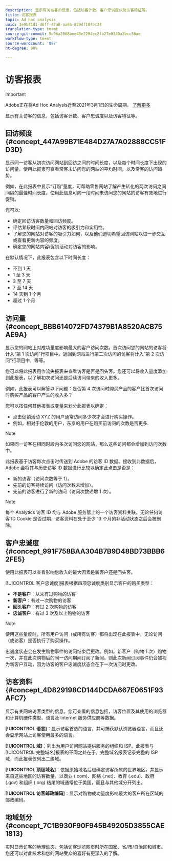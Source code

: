 ```yaml
---
description: 显示有关访客的信息，包括访客计数、客户忠诚度以及访客特征等。
title: 访客报表
topic: Ad hoc analysis
uuid: 3e9b41d1-d6ff-47a8-aa6b-829df1040c34
translation-type: tm+mt
source-git-commit: 5d96a2868bee48e2294ec2fb27e0340a3bcc50ae
workflow-type: tm+mt
source-wordcount: '887'
ht-degree: 98%

---
```



# 访客报表

>[!IMPORTANT]
>
>Adobe正在将Ad Hoc Analysis迁至2021年3月1日的生命周期。 [了解更多](https://adobe.ly/discoverworkspace)

显示有关访客的信息，包括访客计数、客户忠诚度以及访客特征等。

## 回访频度 {#concept_447A99B71E484D27A7A02888CC51FD3D}

显示同一访客从初次访问网站到回访之间的时间长度，以及每个时间长度下出现的访问量。使用此报表可查看常客未访问您的网站的平均时间，以及常客的访问趋势。

<!-- 

c_reports_return_freq.xml

 -->

例如，在此报表中显示“订购”量度，可帮助零售网站了解产生转化的两次访问之间间隔的最佳时间长度。使用此信息可向一段时间未访问您的网站的访客有效地进行促销。

您可以:

* 确定回访访客数量和回访频度。
* 评估某段时间内网站对访客的吸引力和实用性。
* 了解您的网站对访客的吸引力如何，以及他们迫切希望回访网站以进一步交互或查看更新内容的频度。
* 确定您的网站内容/促销活动对访客的影响。

在默认情况下，此报表包含以下时间长度：

* 不到 1 天
* 1 至 3 天
* 3 至 7 天
* 7 至 14 天
* 14 天到 1 个月
* 超过 1 个月

## 访问量 {#concept_BBB614072FD74379B1A8520ACB75AE9A}

显示您的网站上对成功量度影响最大的客户访问次数。首次访问您的网站的访客将计入“第 1 次访问”行项目中。返回到网站进行第二次访问的访客将计入“第 2 次访问”行项目中，等等。

<!-- 

c_reports_visit_number.xml

 -->

您可以将此报表用作流失报表来查看访客是否是回头客。您还可以将收入量度添加到此报表，以了解初次访问还是后续访问带来的收入更多。

例如，此报表可以解答以下问题：是否第 4 次访问时购买产品的客户比首次访问时购买产品的客户产生的收入多？

您可以按任何其他报表或变量来划分此报表以确定：

* 点击促销活动 XYZ 的用户通常访问多少次才会进行购买操作。
* 例如，相对于伦敦的用户，东京的用户在购买前访问的次数是否更多.

>[!NOTE]
>
>如果同一访客在相同时段内多次访问您的网站，那么这些访问都会增加到访问次数中。

此报表基于访客每次点击时传送到 Adobe 的访客 ID 数据。接收到此数据后，Adobe 会将其与历史访客 ID 数据进行比较以确定此点击是否是：

* 新的访客（访问次数等于 1）。
* 先前的访客持续访问（访问次数未增加）。
* 先前的访客进行了新的访问（访问次数递增 1 次）。

>[!NOTE]
>
>每个 Analytics 访客 ID 均与 Adobe 服务器上的一个访客资料关联。无论任何访客 ID Cookie 是否过期，访客资料在处于至少 13 个月的非活动状态之后会被删除。

## 客户忠诚度 {#concept_991F758BAA304B7B9D48BD73BBB62FE5}

使用此报表可以查看影响您收入的最大因素是新客户还是回头客。

<!-- 

c_reports_customerloyalty.xml

 -->

[!UICONTROL 客户忠诚度]报表根据四项忠诚度类别显示客户的购买类型：

* **不是客户**：从未有过购物的访客
* **新客户**：有过一次购物的访客
* **回头客户**：有过 2 次购物的访客
* **忠诚客户**：有过 3 次及以上购物的访客

>[!NOTE]
>
>使用这些量度时，所有用户访问（或所有访客）都将出现在此报表中，无论访问（或访客）是否执行了购买操作。

忠诚度状态会在发生购物事件的访问结束后更改。例如，新客户（购物 1 次）购物一次，并在此次购物后的同一访问期间订阅了新闻。则此次新闻订阅事件仍会被视为新客户互动，因为访客的客户忠诚度状态会在下一次访问时更改。

## 访客资料 {#concept_4D829198CD144DCDA667E0651F93AFC7}

显示有关网站访客类型的信息。您可查看的信息包括，访客位置及其使用的浏览器和计算机硬件类型、语言及 Internet 服务供应商等数据。

<!-- 

c_reports_visitor_profile.xml

 -->

**[!UICONTROL 语言]**：显示访客首选的语言，并可捕获默认浏览器语言，而且还会显示网站上访客使用最多的语言。

**[!UICONTROL 域]**：列出为用户访问网站提供服务的组织和 ISP。此报表与[!UICONTROL 完整域名]报表的不同之处在于，完整域名报表记录完整的 ISP 域，而此报表仅列出二级域。

**[!UICONTROL 顶级域名]**：依据原始域名后缀确定访客所属的世界地区，并显示来自这些地区的访客数量。以商业 (.com)、网络 (.net)、教育 (.edu)、政府 (.gov) 和组织 (.org) 结尾的域通常位于美国，而且与其他域分开列出。

**[!UICONTROL 访客邮政编码]**：显示对购物成功量度影响最大的客户所在区域的邮政编码。

## 地域划分 {#concept_7C1B930F90F945B49205D3855CAE1813}

<!-- 

c_reports_geosegmentation.xml

 -->

实时显示访客的地理动态，包括访客浏览网页时所在国家、省/市/自治区和城市。您还可以对此技术和您的网站受众的喜好有更深入的了解。
